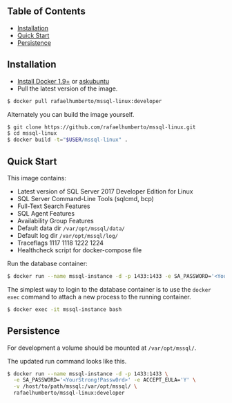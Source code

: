 Table of Contents
-------------------

 * [Installation](#installation)
 * [Quick Start](#quick-start)
 * [Persistence](#persistence)

Installation
-------------------

 * [Install Docker 1.9+](https://docs.docker.com/installation/) or [askubuntu](http://askubuntu.com/a/473720)
 * Pull the latest version of the image.
 
```bash
$ docker pull rafaelhumberto/mssql-linux:developer
```

Alternately you can build the image yourself.

```bash
$ git clone https://github.com/rafaelhumberto/mssql-linux.git
$ cd mssql-linux
$ docker build -t="$USER/mssql-linux" .
```

Quick Start
-------------------

This image contains:

  * Latest version of SQL Server 2017 Developer Edition for Linux
  * SQL Server Command-Line Tools (sqlcmd, bcp)
  * Full-Text Search Features
  * SQL Agent Features
  * Availability Group Features
  * Default data dir `/var/opt/mssql/data/`
  * Default log dir `/var/opt/mssql/log/`
  * Traceflags 1117 1118 1222 1224
  * Healthcheck script for docker-compose file

Run the database container:

```bash
$ docker run --name mssql-instance -d -p 1433:1433 -e SA_PASSWORD='<YourStrong!Passw0rd>' -e ACCEPT_EULA='Y' rafaelhumberto/mssql-linux:developer
```

The simplest way to login to the database container is to use the `docker exec` command to attach a new process to the running container.

```bash
$ docker exec -it mssql-instance bash
```

Persistence
-------------------

For development a volume should be mounted at `/var/opt/mssql/`.

The updated run command looks like this.

```bash
$ docker run --name mssql-instance -d -p 1433:1433 \
  -e SA_PASSWORD='<YourStrong!Passw0rd>' -e ACCEPT_EULA='Y' \
  -v /host/to/path/mssql:/var/opt/mssql/ \
  rafaelhumberto/mssql-linux:developer
```
